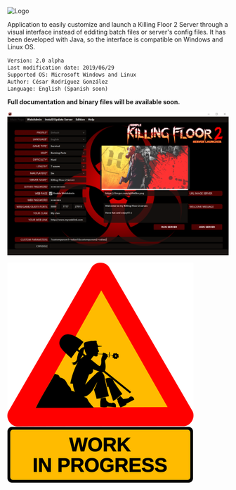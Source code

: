 ![Logo](src/main/resources/images/kf2logo.png)

Application to easily customize and launch a Killing Floor 2 Server through a visual interface instead of edditing batch files or server's config files. It has been developed with Java, so the interface is compatible on Windows and Linux OS.

```
Version: 2.0 alpha
Last modification date: 2019/06/29
Supported OS: Microsoft Windows and Linux
Author: César Rodríguez González
Language: English (Spanish soon)
```

**Full documentation and binary files will be available soon.**

![Launcher screenshot](src/main/resources/images/capture1.png)

![Work in progress](src/main/resources/images/work-in-progress.png)
